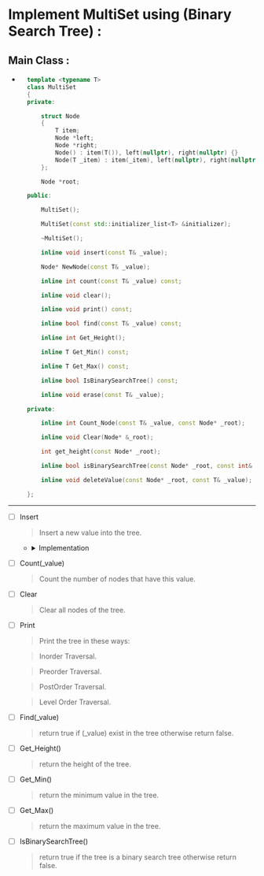 # Implement MultiSet using (Binary Search Tree) :


## Main Class :

* ```c++
    template <typename T>
    class MultiSet
    {
    private:

        struct Node
        {
            T item;
            Node *left;
            Node *right;
            Node() : item(T()), left(nullptr), right(nullptr) {}
            Node(T _item) : item(_item), left(nullptr), right(nullptr) {}
        };

        Node *root;

    public:

        MultiSet();

        MultiSet(const std::initializer_list<T> &initializer);

        ~MultiSet();

        inline void insert(const T& _value);

        Node* NewNode(const T& _value);

        inline int count(const T& _value) const;

        inline void clear();

        inline void print() const;

        inline bool find(const T& _value) const;

        inline int Get_Height();

        inline T Get_Min() const;

        inline T Get_Max() const;

        inline bool IsBinarySearchTree() const;

        inline void erase(const T& _value);

    private:

        inline int Count_Node(const T& _value, const Node* _root);

        inline void Clear(Node* &_root);

        int get_height(const Node* _root);

        inline bool isBinarySearchTree(const Node* _root, const int& mn, const int& mx) const;

        inline void deleteValue(const Node* _root, const T& _value);

    };

---

* [ ] Insert
    > Insert a new value into the tree.
    * <details>
        <summary> Implementation </summary>

        ```c++
            template<typename T>
            inline void MultiSet<T>::insert(const T& _value){

                Node** temp = &root;

                while((*temp) != nullptr){
                    if((*temp)->item >= _value){
                        temp = &((*temp)->left);
                    }
                    else temp = &((*temp)->right);
                }

                *temp = NewNode(_value);
            }
        
    </details>

* [ ] Count(_value)
    > Count the number of nodes that have this value.

* [ ] Clear
    > Clear all nodes of the tree.

* [ ] Print
    > Print the tree in these ways:

    > Inorder Traversal.

    > Preorder Traversal.

    > PostOrder Traversal.

    > Level Order Traversal.

* [ ] Find(_value)
    > return true if (_value) exist in the tree otherwise return false.

* [ ] Get_Height()
    > return the height of the tree.

* [ ] Get_Min()
    > return the minimum value in the tree.

* [ ] Get_Max()
    > return the maximum value in the tree.

* [ ] IsBinarySearchTree()
    > return true if the tree is a binary search tree otherwise return false.